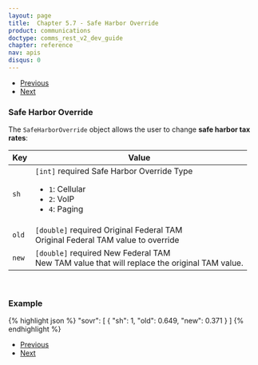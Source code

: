 ```yaml
---
layout: page
title:  Chapter 5.7 - Safe Harbor Override
product: communications
doctype: comms_rest_v2_dev_guide
chapter: reference
nav: apis
disqus: 0
---
```


<ul class="pager">
  <li class="previous"><a href="/communications/dev-guide_rest_v2/reference/tax-override/"><i class="glyphicon glyphicon-chevron-left"></i>Previous</a></li>
  <li class="next"><a href="/communications/dev-guide_rest_v2/reference/exclusion/">Next<i class="glyphicon glyphicon-chevron-right"></i></a></li>
</ul>

<h3>Safe Harbor Override</h3>

The <code>SafeHarborOverride</code> object allows the user to change <b>safe harbor tax rates</b>:

<div class="mobile-table">
  <table class="styled-table">
    <thead>
      <tr>
        <th>Key</th>
        <th>Value</th>
      </tr>
    </thead>
    <tbody>
      <tr>
        <td><code>sh</code></td>
        <td><code>[int]</code> <span class="t5">required</span> Safe Harbor Override Type
          <ul class="dev-guide-list">
            <li><code>1</code>: Cellular</li>
            <li><code>2</code>: VoIP</li>
            <li><code>4</code>: Paging</li>
          </ul>
        </td>
      </tr>
      <tr>
        <td><code>old</code></td>
        <td><code>[double]</code> <span class="t5">required</span> Original Federal TAM
        <br/>
        Original Federal TAM value to override
        </td>
      </tr>
      <tr>
        <td><code>new</code></td>
        <td><code>[double]</code> <span class="t5">required</span> New Federal TAM
        <br/>
        New TAM value that will replace the original TAM value.
        </td>
      </tr>
    </tbody>
  </table>
</div>
<br>

<h3>Example</h3>

{% highlight json %}
"sovr": [
  {
    "sh": 1,
    "old": 0.649,
    "new": 0.371
  }
]
{% endhighlight %}

<ul class="pager">
  <li class="previous"><a href="/communications/dev-guide_rest_v2/reference/tax-override/"><i class="glyphicon glyphicon-chevron-left"></i>Previous</a></li>
  <li class="next"><a href="/communications/dev-guide_rest_v2/reference/exclusion/">Next<i class="glyphicon glyphicon-chevron-right"></i></a></li>
</ul>
